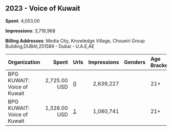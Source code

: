 ## 2023 - Voice of Kuwait 
**Spent**: 4,053.00

**Impressions**: 3,719,968

**Billing Addresses**: Media City, Knowledge Village, Choueiri Group Building,DUBAI,251589 - Dubai - U.A.E,AE

|Organization|Spent|Urls|Impressions|Genders|Age Brackets|Country Codes|
|:---|---:|:---|---:|:---|:---|:---|
|BPG KUWAIT: Voice of Kuwait|2,725.00 USD|[0](https://www.snap.com/political-ads/asset/b12070291de63526a248515530aa0664b613ca6f6d2e6bd4bc870d5d988bb317?mediaType=mp4)|2,639,227||21+|kuwait|
|BPG KUWAIT: Voice of Kuwait|1,328.00 USD|[1](https://www.snap.com/political-ads/asset/a22f0d15428ea44ee323cba8be835964e96e7df1ef7f1eee7410d19de5140c5f?mediaType=mp4)|1,080,741||21+|kuwait|
